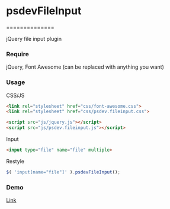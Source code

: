 # psdevFileInput
==============

jQuery file input plugin

### Require
jQuery, Font Awesome (can be replaced with anything you want)

### Usage
CSS/JS
``` html
<link rel="stylesheet" href="css/font-awesome.css">
<link rel="stylesheet" href="css/psdev.fileinput.css">

<script src="js/jquery.js"></script>
<script src="js/psdev.fileinput.js"></script>
```

Input
``` html
<input type="file" name="file" multiple>
```

Restyle
``` javascript
$( 'input[name="file"]' ).psdevFileInput();
```

### Demo
[Link](http://winns.github.io/psdevFileInput-demo-page/)
